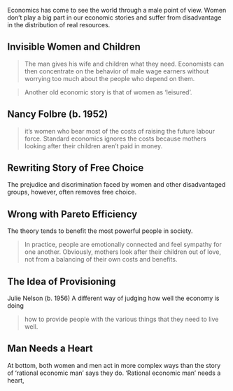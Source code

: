 Economics has come to see the world through a male point of view. Women don’t play a big part in our economic stories and suffer from disadvantage in the distribution of real resources.

## Invisible Women and Children
> The man gives his wife and children what they need. Economists can then concentrate on the behavior of male wage earners without worrying too much about the people who depend on them. 

> Another old economic story is that of women as ‘leisured’.

## Nancy Folbre (b. 1952)
> it’s women who bear most of the costs of raising the future labour force. Standard economics ignores the costs because mothers looking after their children aren’t paid in money.

## Rewriting Story of Free Choice
The prejudice and discrimination faced by women and other disadvantaged groups, however, often removes free choice. 

## Wrong with Pareto Efficiency
The theory tends to benefit the most powerful people in society.
> In practice, people are emotionally connected and feel sympathy for one another. Obviously, mothers look after their children out of love, not from a balancing of their own costs and benefits.

## The Idea of Provisioning
Julie Nelson (b. 1956)
A different way of judging how well the economy is doing
> how to provide people with the various things that they need to live well.

## Man Needs a Heart
At bottom, both women and men act in more complex ways than the story of ‘rational economic man’ says they do. ‘Rational economic man’ needs a heart,